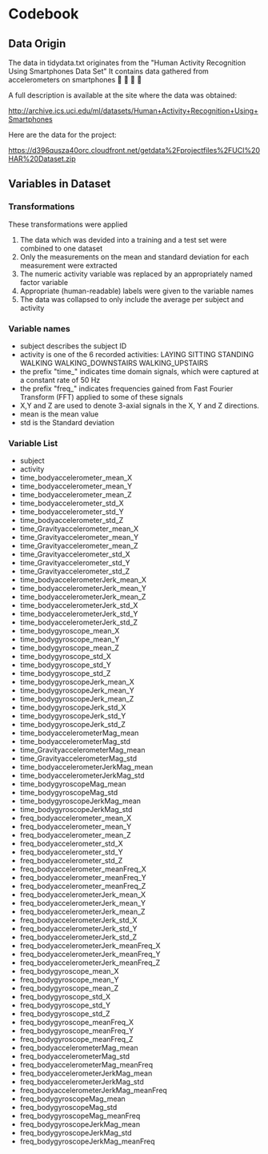 # Codebook
## Data Origin
The data in tidydata.txt originates from the "Human Activity Recognition Using Smartphones Data Set"
It contains data gathered from accelerometers on smartphones :running_shirt_with_sash: :running_shirt_with_sash: :running_shirt_with_sash: :running_shirt_with_sash:

A full description is available at the site where the data was obtained:

http://archive.ics.uci.edu/ml/datasets/Human+Activity+Recognition+Using+Smartphones

Here are the data for the project:

https://d396qusza40orc.cloudfront.net/getdata%2Fprojectfiles%2FUCI%20HAR%20Dataset.zip

## Variables in Dataset

### Transformations
These transformations were applied
1. The data which was devided into a training and a test set were combined to one dataset
2. Only the measurements on the mean and standard deviation for each measurement were extracted
3. The numeric activity variable was replaced by an appropriately named factor variable
4. Appropriate (human-readable) labels were given to the variable names
5. The data was collapsed to only include the average per subject and activity

### Variable names

* subject describes the subject ID
* activity is one of the 6 recorded activities: LAYING SITTING STANDING WALKING WALKING_DOWNSTAIRS WALKING_UPSTAIRS
* the prefix "time_" indicates time domain signals, which were captured at a constant rate of 50 Hz
* the prefix "freq_" indicates frequencies gained from Fast Fourier Transform (FFT) applied to some of these signals
* X,Y and Z are used to denote 3-axial signals in the X, Y and Z directions.
* mean is the mean value
* std is the Standard deviation 

### Variable List

* subject
* activity
* time_bodyaccelerometer_mean_X
* time_bodyaccelerometer_mean_Y
* time_bodyaccelerometer_mean_Z
* time_bodyaccelerometer_std_X
* time_bodyaccelerometer_std_Y
* time_bodyaccelerometer_std_Z
* time_Gravityaccelerometer_mean_X
* time_Gravityaccelerometer_mean_Y
* time_Gravityaccelerometer_mean_Z
* time_Gravityaccelerometer_std_X
* time_Gravityaccelerometer_std_Y
* time_Gravityaccelerometer_std_Z
* time_bodyaccelerometerJerk_mean_X
* time_bodyaccelerometerJerk_mean_Y
* time_bodyaccelerometerJerk_mean_Z
* time_bodyaccelerometerJerk_std_X
* time_bodyaccelerometerJerk_std_Y
* time_bodyaccelerometerJerk_std_Z
* time_bodygyroscope_mean_X
* time_bodygyroscope_mean_Y
* time_bodygyroscope_mean_Z
* time_bodygyroscope_std_X
* time_bodygyroscope_std_Y
* time_bodygyroscope_std_Z
* time_bodygyroscopeJerk_mean_X
* time_bodygyroscopeJerk_mean_Y
* time_bodygyroscopeJerk_mean_Z
* time_bodygyroscopeJerk_std_X
* time_bodygyroscopeJerk_std_Y
* time_bodygyroscopeJerk_std_Z
* time_bodyaccelerometerMag_mean
* time_bodyaccelerometerMag_std
* time_GravityaccelerometerMag_mean
* time_GravityaccelerometerMag_std
* time_bodyaccelerometerJerkMag_mean
* time_bodyaccelerometerJerkMag_std
* time_bodygyroscopeMag_mean
* time_bodygyroscopeMag_std
* time_bodygyroscopeJerkMag_mean
* time_bodygyroscopeJerkMag_std
* freq_bodyaccelerometer_mean_X
* freq_bodyaccelerometer_mean_Y
* freq_bodyaccelerometer_mean_Z
* freq_bodyaccelerometer_std_X
* freq_bodyaccelerometer_std_Y
* freq_bodyaccelerometer_std_Z
* freq_bodyaccelerometer_meanFreq_X
* freq_bodyaccelerometer_meanFreq_Y
* freq_bodyaccelerometer_meanFreq_Z
* freq_bodyaccelerometerJerk_mean_X
* freq_bodyaccelerometerJerk_mean_Y
* freq_bodyaccelerometerJerk_mean_Z
* freq_bodyaccelerometerJerk_std_X
* freq_bodyaccelerometerJerk_std_Y
* freq_bodyaccelerometerJerk_std_Z
* freq_bodyaccelerometerJerk_meanFreq_X
* freq_bodyaccelerometerJerk_meanFreq_Y
* freq_bodyaccelerometerJerk_meanFreq_Z
* freq_bodygyroscope_mean_X
* freq_bodygyroscope_mean_Y
* freq_bodygyroscope_mean_Z
* freq_bodygyroscope_std_X
* freq_bodygyroscope_std_Y
* freq_bodygyroscope_std_Z
* freq_bodygyroscope_meanFreq_X
* freq_bodygyroscope_meanFreq_Y
* freq_bodygyroscope_meanFreq_Z
* freq_bodyaccelerometerMag_mean
* freq_bodyaccelerometerMag_std
* freq_bodyaccelerometerMag_meanFreq
* freq_bodyaccelerometerJerkMag_mean
* freq_bodyaccelerometerJerkMag_std
* freq_bodyaccelerometerJerkMag_meanFreq
* freq_bodygyroscopeMag_mean
* freq_bodygyroscopeMag_std
* freq_bodygyroscopeMag_meanFreq
* freq_bodygyroscopeJerkMag_mean
* freq_bodygyroscopeJerkMag_std
* freq_bodygyroscopeJerkMag_meanFreq


